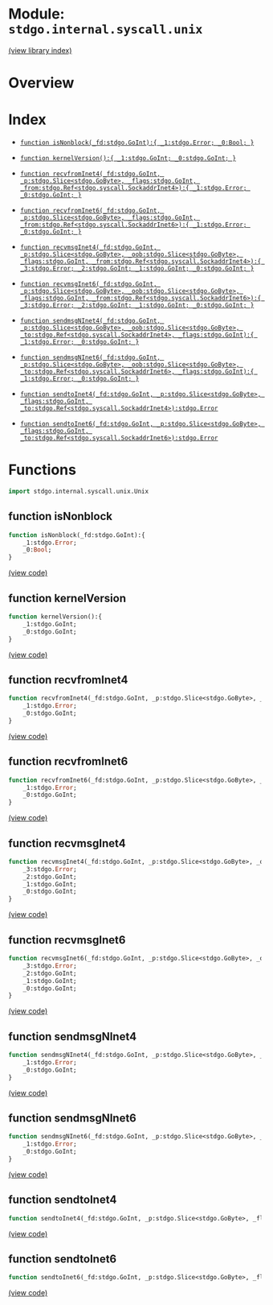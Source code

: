 # Module: `stdgo.internal.syscall.unix`

[(view library index)](../../../stdgo.md)


# Overview





# Index


- [`function isNonblock(_fd:stdgo.GoInt):{
	_1:stdgo.Error;
	_0:Bool;
}`](<#function-isnonblock>)

- [`function kernelVersion():{
	_1:stdgo.GoInt;
	_0:stdgo.GoInt;
}`](<#function-kernelversion>)

- [`function recvfromInet4(_fd:stdgo.GoInt, _p:stdgo.Slice<stdgo.GoByte>, _flags:stdgo.GoInt, _from:stdgo.Ref<stdgo.syscall.SockaddrInet4>):{
	_1:stdgo.Error;
	_0:stdgo.GoInt;
}`](<#function-recvfrominet4>)

- [`function recvfromInet6(_fd:stdgo.GoInt, _p:stdgo.Slice<stdgo.GoByte>, _flags:stdgo.GoInt, _from:stdgo.Ref<stdgo.syscall.SockaddrInet6>):{
	_1:stdgo.Error;
	_0:stdgo.GoInt;
}`](<#function-recvfrominet6>)

- [`function recvmsgInet4(_fd:stdgo.GoInt, _p:stdgo.Slice<stdgo.GoByte>, _oob:stdgo.Slice<stdgo.GoByte>, _flags:stdgo.GoInt, _from:stdgo.Ref<stdgo.syscall.SockaddrInet4>):{
	_3:stdgo.Error;
	_2:stdgo.GoInt;
	_1:stdgo.GoInt;
	_0:stdgo.GoInt;
}`](<#function-recvmsginet4>)

- [`function recvmsgInet6(_fd:stdgo.GoInt, _p:stdgo.Slice<stdgo.GoByte>, _oob:stdgo.Slice<stdgo.GoByte>, _flags:stdgo.GoInt, _from:stdgo.Ref<stdgo.syscall.SockaddrInet6>):{
	_3:stdgo.Error;
	_2:stdgo.GoInt;
	_1:stdgo.GoInt;
	_0:stdgo.GoInt;
}`](<#function-recvmsginet6>)

- [`function sendmsgNInet4(_fd:stdgo.GoInt, _p:stdgo.Slice<stdgo.GoByte>, _oob:stdgo.Slice<stdgo.GoByte>, _to:stdgo.Ref<stdgo.syscall.SockaddrInet4>, _flags:stdgo.GoInt):{
	_1:stdgo.Error;
	_0:stdgo.GoInt;
}`](<#function-sendmsgninet4>)

- [`function sendmsgNInet6(_fd:stdgo.GoInt, _p:stdgo.Slice<stdgo.GoByte>, _oob:stdgo.Slice<stdgo.GoByte>, _to:stdgo.Ref<stdgo.syscall.SockaddrInet6>, _flags:stdgo.GoInt):{
	_1:stdgo.Error;
	_0:stdgo.GoInt;
}`](<#function-sendmsgninet6>)

- [`function sendtoInet4(_fd:stdgo.GoInt, _p:stdgo.Slice<stdgo.GoByte>, _flags:stdgo.GoInt, _to:stdgo.Ref<stdgo.syscall.SockaddrInet4>):stdgo.Error`](<#function-sendtoinet4>)

- [`function sendtoInet6(_fd:stdgo.GoInt, _p:stdgo.Slice<stdgo.GoByte>, _flags:stdgo.GoInt, _to:stdgo.Ref<stdgo.syscall.SockaddrInet6>):stdgo.Error`](<#function-sendtoinet6>)

# Functions


```haxe
import stdgo.internal.syscall.unix.Unix
```


## function isNonblock


```haxe
function isNonblock(_fd:stdgo.GoInt):{
	_1:stdgo.Error;
	_0:Bool;
}
```





[\(view code\)](<./Unix.hx#L20>)


## function kernelVersion


```haxe
function kernelVersion():{
	_1:stdgo.GoInt;
	_0:stdgo.GoInt;
}
```





[\(view code\)](<./Unix.hx#L11>)


## function recvfromInet4


```haxe
function recvfromInet4(_fd:stdgo.GoInt, _p:stdgo.Slice<stdgo.GoByte>, _flags:stdgo.GoInt, _from:stdgo.Ref<stdgo.syscall.SockaddrInet4>):{
	_1:stdgo.Error;
	_0:stdgo.GoInt;
}
```





[\(view code\)](<./Unix.hx#L12>)


## function recvfromInet6


```haxe
function recvfromInet6(_fd:stdgo.GoInt, _p:stdgo.Slice<stdgo.GoByte>, _flags:stdgo.GoInt, _from:stdgo.Ref<stdgo.syscall.SockaddrInet6>):{
	_1:stdgo.Error;
	_0:stdgo.GoInt;
}
```





[\(view code\)](<./Unix.hx#L13>)


## function recvmsgInet4


```haxe
function recvmsgInet4(_fd:stdgo.GoInt, _p:stdgo.Slice<stdgo.GoByte>, _oob:stdgo.Slice<stdgo.GoByte>, _flags:stdgo.GoInt, _from:stdgo.Ref<stdgo.syscall.SockaddrInet4>):{
	_3:stdgo.Error;
	_2:stdgo.GoInt;
	_1:stdgo.GoInt;
	_0:stdgo.GoInt;
}
```





[\(view code\)](<./Unix.hx#L18>)


## function recvmsgInet6


```haxe
function recvmsgInet6(_fd:stdgo.GoInt, _p:stdgo.Slice<stdgo.GoByte>, _oob:stdgo.Slice<stdgo.GoByte>, _flags:stdgo.GoInt, _from:stdgo.Ref<stdgo.syscall.SockaddrInet6>):{
	_3:stdgo.Error;
	_2:stdgo.GoInt;
	_1:stdgo.GoInt;
	_0:stdgo.GoInt;
}
```





[\(view code\)](<./Unix.hx#L19>)


## function sendmsgNInet4


```haxe
function sendmsgNInet4(_fd:stdgo.GoInt, _p:stdgo.Slice<stdgo.GoByte>, _oob:stdgo.Slice<stdgo.GoByte>, _to:stdgo.Ref<stdgo.syscall.SockaddrInet4>, _flags:stdgo.GoInt):{
	_1:stdgo.Error;
	_0:stdgo.GoInt;
}
```





[\(view code\)](<./Unix.hx#L16>)


## function sendmsgNInet6


```haxe
function sendmsgNInet6(_fd:stdgo.GoInt, _p:stdgo.Slice<stdgo.GoByte>, _oob:stdgo.Slice<stdgo.GoByte>, _to:stdgo.Ref<stdgo.syscall.SockaddrInet6>, _flags:stdgo.GoInt):{
	_1:stdgo.Error;
	_0:stdgo.GoInt;
}
```





[\(view code\)](<./Unix.hx#L17>)


## function sendtoInet4


```haxe
function sendtoInet4(_fd:stdgo.GoInt, _p:stdgo.Slice<stdgo.GoByte>, _flags:stdgo.GoInt, _to:stdgo.Ref<stdgo.syscall.SockaddrInet4>):stdgo.Error
```





[\(view code\)](<./Unix.hx#L14>)


## function sendtoInet6


```haxe
function sendtoInet6(_fd:stdgo.GoInt, _p:stdgo.Slice<stdgo.GoByte>, _flags:stdgo.GoInt, _to:stdgo.Ref<stdgo.syscall.SockaddrInet6>):stdgo.Error
```





[\(view code\)](<./Unix.hx#L15>)



